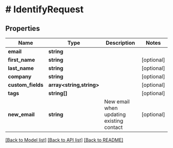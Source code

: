 # # IdentifyRequest

## Properties

Name | Type | Description | Notes
------------ | ------------- | ------------- | -------------
**email** | **string** |  |
**first_name** | **string** |  | [optional]
**last_name** | **string** |  | [optional]
**company** | **string** |  | [optional]
**custom_fields** | **array<string,string>** |  | [optional]
**tags** | **string[]** |  | [optional]
**new_email** | **string** | New email when updating existing contact | [optional]

[[Back to Model list]](../../README.md#models) [[Back to API list]](../../README.md#endpoints) [[Back to README]](../../README.md)
